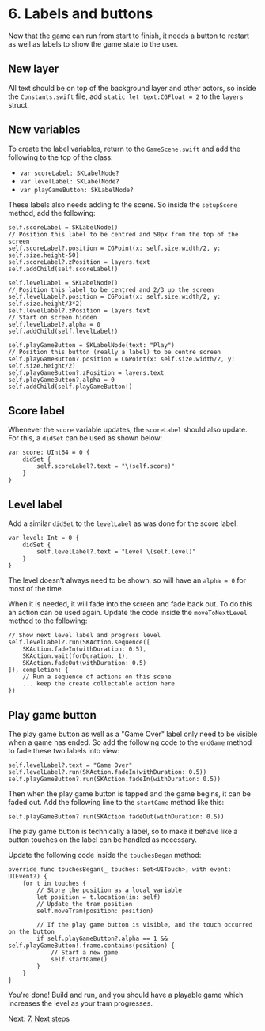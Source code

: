 # 6. Labels and buttons

Now that the game can run from start to finish, it needs a button to restart as well as labels to show the game state to the user.

## New layer

All text should be on top of the background layer and other actors, so inside the `Constants.swift` file, add `static let text:CGFloat = 2` to the `layers` struct.

## New variables

To create the label variables, return to the `GameScene.swift` and add the following to the top of the class:

- `var scoreLabel: SKLabelNode?`
- `var levelLabel: SKLabelNode?`
- `var playGameButton: SKLabelNode?`

These labels also needs adding to the scene. So inside the `setupScene` method, add the following:

```
self.scoreLabel = SKLabelNode()
// Position this label to be centred and 50px from the top of the screen
self.scoreLabel?.position = CGPoint(x: self.size.width/2, y: self.size.height-50)
self.scoreLabel?.zPosition = layers.text
self.addChild(self.scoreLabel!)

self.levelLabel = SKLabelNode()
// Position this label to be centred and 2/3 up the screen
self.levelLabel?.position = CGPoint(x: self.size.width/2, y: self.size.height/3*2)
self.levelLabel?.zPosition = layers.text
// Start on screen hidden
self.levelLabel?.alpha = 0 
self.addChild(self.levelLabel!)

self.playGameButton = SKLabelNode(text: "Play")
// Position this button (really a label) to be centre screen
self.playGameButton?.position = CGPoint(x: self.size.width/2, y: self.size.height/2)
self.playGameButton?.zPosition = layers.text
self.playGameButton?.alpha = 0
self.addChild(self.playGameButton!)
```

## Score label

Whenever the `score` variable updates, the `scoreLabel` should also update. For this, a `didSet` can be used as shown below:

```
var score: UInt64 = 0 {
    didSet {
        self.scoreLabel?.text = "\(self.score)"
    }
}
```

## Level label

Add a similar `didSet` to the `levelLabel` as was done for the score label:

```
var level: Int = 0 {
    didSet {
        self.levelLabel?.text = "Level \(self.level)"
    }
}
```

The level doesn't always need to be shown, so will have an `alpha = 0` for most of the time.

When it is needed, it will fade into the screen and fade back out. To do this an action can be used again. Update the code inside the `moveToNextLevel` method to the following:

```
// Show next level label and progress level
self.levelLabel?.run(SKAction.sequence([
    SKAction.fadeIn(withDuration: 0.5),
    SKAction.wait(forDuration: 1),
    SKAction.fadeOut(withDuration: 0.5)
]), completion: {
	// Run a sequence of actions on this scene
	... keep the create collectable action here
})
```

## Play game button

The play game button as well as a "Game Over" label only need to be visible when a game has ended. So add the following code to the `endGame` method to fade these two labels into view:

```
self.levelLabel?.text = "Game Over"
self.levelLabel?.run(SKAction.fadeIn(withDuration: 0.5))
self.playGameButton?.run(SKAction.fadeIn(withDuration: 0.5))
```

Then when the play game button is tapped and the game begins, it can be faded out. Add the following line to the `startGame` method like this:

```
self.playGameButton?.run(SKAction.fadeOut(withDuration: 0.5))
```

The play game button is technically a label, so to make it behave like a button touches on the label can be handled as necessary.

Update the following code inside the `touchesBegan` method:

```
override func touchesBegan(_ touches: Set<UITouch>, with event: UIEvent?) {
    for t in touches {
    	// Store the position as a local variable
        let position = t.location(in: self)
        // Update the tram position
        self.moveTram(position: position)
        
        // If the play game button is visible, and the touch occurred on the button
        if self.playGameButton?.alpha == 1 && self.playGameButton!.frame.contains(position) {
            // Start a new game
            self.startGame()
        }
    }
}
```

You're done! Build and run, and you should have a playable game which increases the level as your tram progresses. 

Next: [7. Next steps](7-Next-steps.md)
